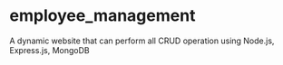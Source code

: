 # employee_management
 A dynamic website that can perform all CRUD operation using Node.js, Express.js, MongoDB
